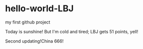 # hello-world-LBJ
my first github project

Today is sunshine!
But I'm cold and tired;
LBJ gets 51 points, yell!

Second updating!China 666!
